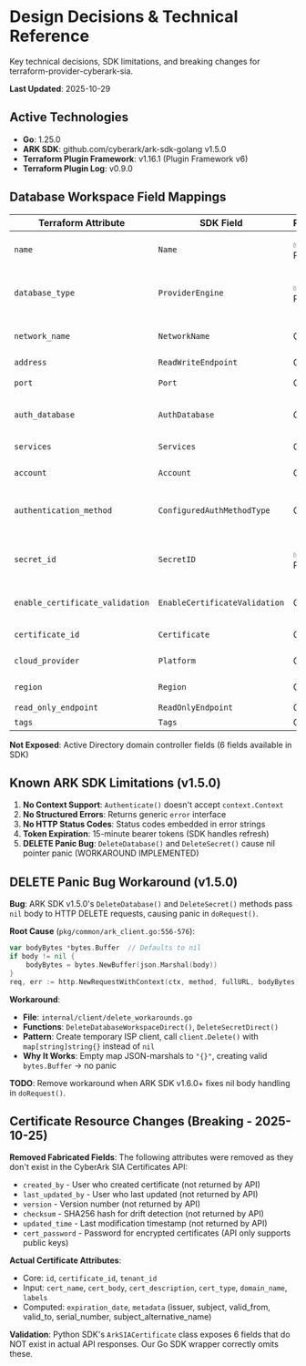 # Design Decisions & Technical Reference

Key technical decisions, SDK limitations, and breaking changes for terraform-provider-cyberark-sia.

**Last Updated**: 2025-10-29

## Active Technologies

- **Go**: 1.25.0
- **ARK SDK**: github.com/cyberark/ark-sdk-golang v1.5.0
- **Terraform Plugin Framework**: v1.16.1 (Plugin Framework v6)
- **Terraform Plugin Log**: v0.9.0

## Database Workspace Field Mappings

| Terraform Attribute | SDK Field | Required? | Notes |
|---------------------|-----------|-----------|-------|
| `name` | `Name` | ✅ Required | Database name on server (e.g., "customers", "myapp") |
| `database_type` | `ProviderEngine` | ✅ Required | 60+ engine types: postgres, mysql, postgres-aws-rds, etc. |
| `network_name` | `NetworkName` | Optional | Network segmentation (default: "ON-PREMISE") |
| `address` | `ReadWriteEndpoint` | Optional | Hostname/IP/FQDN |
| `port` | `Port` | Optional | SDK uses family defaults |
| `auth_database` | `AuthDatabase` | Optional | MongoDB auth database (default: "admin") |
| `services` | `Services` | Optional | Oracle/SQL Server services ([]string) |
| `account` | `Account` | Optional | Snowflake/Atlas account name |
| `authentication_method` | `ConfiguredAuthMethodType` | Optional | ad_ephemeral_user, local_ephemeral_user, rds_iam_authentication, atlas_ephemeral_user |
| `secret_id` | `SecretID` | ✅ Required | Links to cyberarksia_secret resource for ZSP/JIT access |
| `enable_certificate_validation` | `EnableCertificateValidation` | Optional | Enforce TLS cert validation (default: true) |
| `certificate_id` | `Certificate` | Optional | TLS/mTLS certificate reference |
| `cloud_provider` | `Platform` | Optional | aws, azure, gcp, on_premise, atlas |
| `region` | `Region` | Optional | **Required for RDS IAM auth** |
| `read_only_endpoint` | `ReadOnlyEndpoint` | Optional | Read replica endpoint |
| `tags` | `Tags` | Optional | Key-value metadata |

**Not Exposed**: Active Directory domain controller fields (6 fields available in SDK)

## Known ARK SDK Limitations (v1.5.0)

1. **No Context Support**: `Authenticate()` doesn't accept `context.Context`
2. **No Structured Errors**: Returns generic `error` interface
3. **No HTTP Status Codes**: Status codes embedded in error strings
4. **Token Expiration**: 15-minute bearer tokens (SDK handles refresh)
5. **DELETE Panic Bug**: `DeleteDatabase()` and `DeleteSecret()` cause nil pointer panic (WORKAROUND IMPLEMENTED)

## DELETE Panic Bug Workaround (v1.5.0)

**Bug**: ARK SDK v1.5.0's `DeleteDatabase()` and `DeleteSecret()` methods pass `nil` body to HTTP DELETE requests, causing panic in `doRequest()`.

**Root Cause** (`pkg/common/ark_client.go:556-576`):
```go
var bodyBytes *bytes.Buffer  // Defaults to nil
if body != nil {
    bodyBytes = bytes.NewBuffer(json.Marshal(body))
}
req, err := http.NewRequestWithContext(ctx, method, fullURL, bodyBytes)  // Panic if nil!
```

**Workaround**:
- **File**: `internal/client/delete_workarounds.go`
- **Functions**: `DeleteDatabaseWorkspaceDirect()`, `DeleteSecretDirect()`
- **Pattern**: Create temporary ISP client, call `client.Delete()` with `map[string]string{}` instead of `nil`
- **Why It Works**: Empty map JSON-marshals to `"{}"`, creating valid `bytes.Buffer` → no panic

**TODO**: Remove workaround when ARK SDK v1.6.0+ fixes nil body handling in `doRequest()`.

## Certificate Resource Changes (Breaking - 2025-10-25)

**Removed Fabricated Fields**: The following attributes were removed as they don't exist in the CyberArk SIA Certificates API:
- `created_by` - User who created certificate (not returned by API)
- `last_updated_by` - User who last updated (not returned by API)
- `version` - Version number (not returned by API)
- `checksum` - SHA256 hash for drift detection (not returned by API)
- `updated_time` - Last modification timestamp (not returned by API)
- `cert_password` - Password for encrypted certificates (API only supports public keys)

**Actual Certificate Attributes**:
- Core: `id`, `certificate_id`, `tenant_id`
- Input: `cert_name`, `cert_body`, `cert_description`, `cert_type`, `domain_name`, `labels`
- Computed: `expiration_date`, `metadata` (issuer, subject, valid_from, valid_to, serial_number, subject_alternative_name)

**Validation**: Python SDK's `ArkSIACertificate` class exposes 6 fields that do NOT exist in actual API responses. Our Go SDK wrapper correctly omits these.
